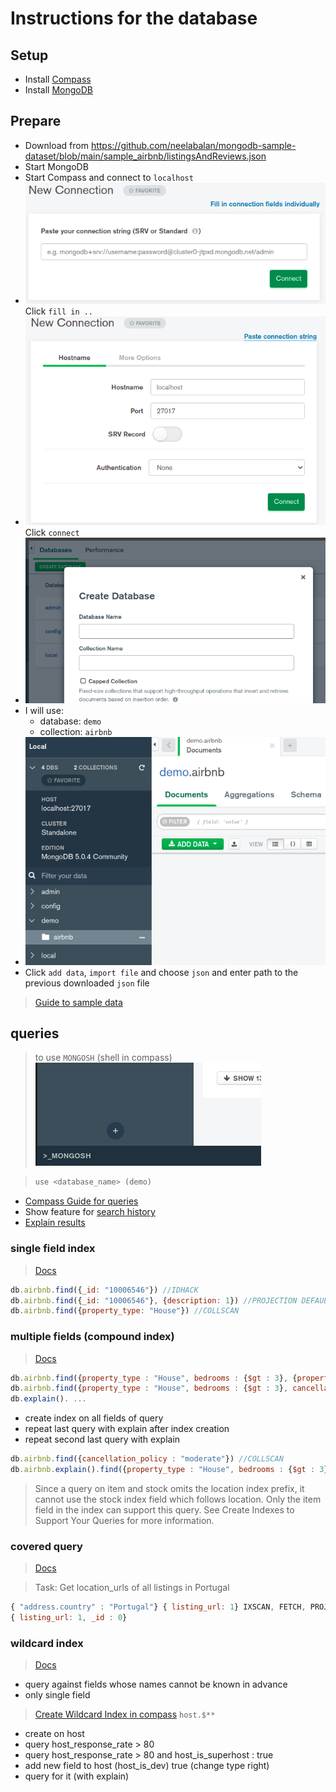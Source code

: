# Instructions for the database 

## Setup
- Install [Compass](https://docs.mongodb.com/compass/master/install/)
- Install [MongoDB](https://docs.mongodb.com/manual/administration/install-community/)

## Prepare
- Download from https://github.com/neelabalan/mongodb-sample-dataset/blob/main/sample_airbnb/listingsAndReviews.json
- Start MongoDB
- Start Compass and connect to `localhost` 
- ![Click Fill connection string button](./img/localhost_overview.png) Click `fill in ..` 
- ![Window to set connection string values](./img/localhost_fill_connection_string.png)  Click `connect`
- ![Create new database to import data](./img/create_database.png)
- I will use: 
  - database: `demo`
  - collection: `airbnb`
- ![Select collection](./img/select_collection.png)
- Click `add data`, `import file` and choose `json` and enter path to the previous downloaded `json` file

> [Guide to sample data](https://docs.atlas.mongodb.com/sample-data/sample-airbnb/)

## queries
>to use `MONGOSH` (shell in compass)
>![Click mongosh](./img/open_mongosh.png)

>```javascript
>use <database_name> (demo)
>```

- [Compass Guide for queries](https://docs.mongodb.com/compass/current/query/filter/)
- Show feature for [search history](https://docs.mongodb.com/compass/master/query/queries/)
- [Explain results](https://docs.mongodb.com/manual/reference/explain-results/)

### single field index
> [Docs](https://docs.mongodb.com/manual/core/index-single/)

```javascript
db.airbnb.find({_id: "10006546"}) //IDHACK
db.airbnb.find({_id: "10006546"}, {description: 1}) //PROJECTION DEFAULT
db.airbnb.find({property_type: "House"}) //COLLSCAN
```

### multiple fields (compound index)
> [Docs](https://docs.mongodb.com/manual/core/index-compound/)

```javascript
db.airbnb.find({property_type : "House", bedrooms : {$gt : 3}, {property_type : 1, bedrooms: 1}})
db.airbnb.find({property_type : "House", bedrooms : {$gt : 3}, cancellation_policy : {$in : ["moderate", "flexible"]}}, {property_type : 1, bedrooms: 1, cancellation_policy : 1}})
db.explain(). ...
```

- create index on all fields of query
- repeat last query with explain after index creation
- repeat second last query with explain

```javascript
db.airbnb.find({cancellation_policy : "moderate"}) //COLLSCAN
db.airbnb.explain().find({property_type : "House", bedrooms : {$gt : 3}) IXSCAN
```
> Since a query on item and stock omits the location index prefix, it cannot use the stock index field which follows location. Only the item field in the index can support this query. See Create Indexes to Support Your Queries for more information.

### covered query
> [Docs](https://docs.mongodb.com/manual/core/query-optimization/#std-label-read-operations-covered-query)

> Task: Get location_urls of all listings in Portugal

```javascript
{ "address.country" : "Portugal"} { listing_url: 1} IXSCAN, FETCH, PROJECTION
{ listing_url: 1, _id : 0}
```

### wildcard index
> [Docs](https://docs.mongodb.com/manual/core/index-wildcard/) 
- query against fields whose names cannot be known in advance
- only single field
> [Create Wildcard Index in compass](https://docs.mongodb.com/compass/master/indexes/#std-label-compass-wildcard-index)
> `host.$**`

- create on host 
- query host_response_rate > 80
- query host_response_rate > 80 and host_is_superhost : true
- add new field to host (host_is_dev) true (change type right)
- query for it (with explain) 
